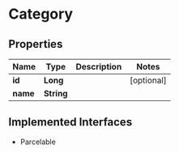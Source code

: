 

# Category

## Properties

Name | Type | Description | Notes
------------ | ------------- | ------------- | -------------
**id** | **Long** |  |  [optional]
**name** | **String** |  | 


## Implemented Interfaces

* Parcelable


